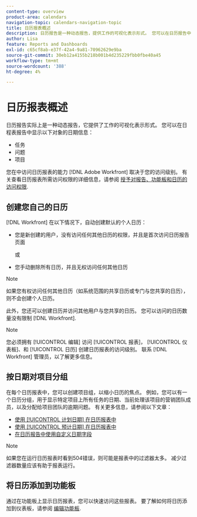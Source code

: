 ```yaml
---
content-type: overview
product-area: calendars
navigation-topic: calendars-navigation-topic
title: 日历报表概述
description: 日历报告是一种动态报告，提供工作的可视化表示形式。 您可以在日历报告中显示任务、问题和项目的日期信息。
author: Lisa
feature: Reports and Dashboards
exl-id: c65cf8ab-e37f-42a4-9a81-70962629e9ba
source-git-commit: 30eb12a4155b218b001b4d235229fbb0fbe40a45
workflow-type: tm+mt
source-wordcount: '388'
ht-degree: 4%

---
```


# 日历报表概述

<!-- Audited: 01/2024 -->

日历报告实际上是一种动态报告，它提供了工作的可视化表示形式。 您可以在日程表报告中显示以下对象的日期信息：

* 任务
* 问题
* 项目

您在中访问日历报表的能力 [!DNL Adobe Workfront] 取决于您的访问级别。 有关查看日历报表所需访问权限的详细信息，请参阅 [授予对报告、功能板和日历的访问权限](../../../administration-and-setup/add-users/configure-and-grant-access/grant-access-reports-dashboards-calendars.md).

## 创建您自己的日历

[!DNL Workfront] 在以下情况下，自动创建默认的个人日历：

* 您是新创建的用户，没有访问任何其他日历的权限，并且是首次访问日历报告页面

  或

* 您手动删除所有日历，并且无权访问任何其他日历

>[!NOTE]
>
>如果您有权访问任何其他日历（如系统范围的共享日历或专门与您共享的日历），则不会创建个人日历。

此外，您还可以创建日历并访问其他用户与您共享的日历。 您可以访问的日历数量没有限制 [!DNL Workfront].

>[!NOTE]
>
>您必须拥有 [!UICONTROL 编辑] 访问 [!UICONTROL 报表]， [!UICONTROL 仪表板]、和 [!UICONTROL 日历] 创建日历报表的访问级别。 联系 [!DNL Workfront] 管理员，以了解更多信息。

## 按日期对项目分组

在每个日历报表中，您可以创建项目组，以缩小日历的焦点。 例如，您可以有一个日历分组，用于显示特定项目上所有任务的日期、当前处理该项目的营销团队成员，以及分配给项目团队的逾期问题。 有关更多信息，请参阅以下文章：

* [使用 [!UICONTROL 计划日期] 在日历报表中](../../../reports-and-dashboards/reports/calendars/use-planned-dates.md)
* [使用 [!UICONTROL 预计日期] 在日历报表中](../../../reports-and-dashboards/reports/calendars/use-projected-dates.md)
* [在日历报告中使用自定义日期字段](../../../reports-and-dashboards/reports/calendars/use-custom-dates.md)

>[!NOTE]
>
>如果您在运行日历报表时看到504错误，则可能是报表中的过滤器太多。 减少过滤器数量应该有助于报表运行。

## 将日历添加到功能板

通过在功能板上显示日历报表，您可以快速访问这些报表。 要了解如何将日历添加到仪表板，请参阅 [编辑功能板](../../../reports-and-dashboards/dashboards/creating-and-managing-dashboards/edit-dashboard.md).
